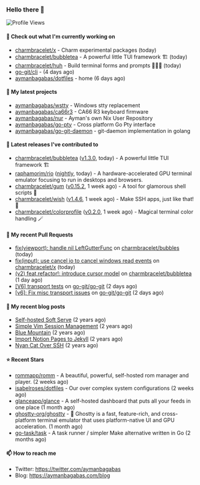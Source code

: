 ### Hello there 👋

![Profile Views](https://komarev.com/ghpvc/?username=aymanbagabas&label=PROFILE+VIEWS)

#### 👷 Check out what I'm currently working on

- [charmbracelet/x](https://github.com/charmbracelet/x) - Charm experimental packages (today)
- [charmbracelet/bubbletea](https://github.com/charmbracelet/bubbletea) - A powerful little TUI framework 🏗 (today)
- [charmbracelet/huh](https://github.com/charmbracelet/huh) - Build terminal forms and prompts 🤷🏻‍♀️ (today)
- [go-git/cli](https://github.com/go-git/cli) -  (4 days ago)
- [aymanbagabas/dotfiles](https://github.com/aymanbagabas/dotfiles) - home (6 days ago)

#### 🌱 My latest projects

- [aymanbagabas/wstty](https://github.com/aymanbagabas/wstty) - Windows stty replacement
- [aymanbagabas/ca66r3](https://github.com/aymanbagabas/ca66r3) - CA66 R3 keyboard firmware
- [aymanbagabas/nur](https://github.com/aymanbagabas/nur) - Ayman&#39;s own Nix User Repository
- [aymanbagabas/go-pty](https://github.com/aymanbagabas/go-pty) - Cross platform Go Pty interface
- [aymanbagabas/go-git-daemon](https://github.com/aymanbagabas/go-git-daemon) - git-daemon implementation in golang

#### 🔭 Latest releases I've contributed to

- [charmbracelet/bubbletea](https://github.com/charmbracelet/bubbletea) ([v1.3.0](https://github.com/charmbracelet/bubbletea/releases/tag/v1.3.0), today) - A powerful little TUI framework 🏗
- [raphamorim/rio](https://github.com/raphamorim/rio) ([nightly](https://github.com/raphamorim/rio/releases/tag/nightly), today) - A hardware-accelerated GPU terminal emulator focusing to run in desktops and browsers.
- [charmbracelet/gum](https://github.com/charmbracelet/gum) ([v0.15.2](https://github.com/charmbracelet/gum/releases/tag/v0.15.2), 1 week ago) - A tool for glamorous shell scripts 🎀
- [charmbracelet/wish](https://github.com/charmbracelet/wish) ([v1.4.6](https://github.com/charmbracelet/wish/releases/tag/v1.4.6), 1 week ago) - Make SSH apps, just like that! 💫
- [charmbracelet/colorprofile](https://github.com/charmbracelet/colorprofile) ([v0.2.0](https://github.com/charmbracelet/colorprofile/releases/tag/v0.2.0), 1 week ago) - Magical terminal color handling 🪄

#### 🔨 My recent Pull Requests

- [fix(viewport): handle nil LeftGutterFunc](https://github.com/charmbracelet/bubbles/pull/723) on [charmbracelet/bubbles](https://github.com/charmbracelet/bubbles) (today)
- [fix(input): use cancel io to cancel windows read events](https://github.com/charmbracelet/x/pull/360) on [charmbracelet/x](https://github.com/charmbracelet/x) (today)
- [(v2) feat,refactor!: introduce cursor model](https://github.com/charmbracelet/bubbletea/pull/1303) on [charmbracelet/bubbletea](https://github.com/charmbracelet/bubbletea) (1 day ago)
- [[V6] transport tests](https://github.com/go-git/go-git/pull/1419) on [go-git/go-git](https://github.com/go-git/go-git) (2 days ago)
- [[v6]: Fix misc transport issues](https://github.com/go-git/go-git/pull/1418) on [go-git/go-git](https://github.com/go-git/go-git) (2 days ago)

#### 📜 My recent blog posts

- [Self-hosted Soft Serve](https://aymanbagabas.com/blog/2023/04/28/self-hosted-soft-serve.html) (2 years ago)
- [Simple Vim Session Management](https://aymanbagabas.com/blog/2023/04/13/simple-vim-session-management.html) (2 years ago)
- [Blue Mountain](https://aymanbagabas.com/blog/2022/06/02/blue-mountain.html) (2 years ago)
- [Import Notion Pages to Jekyll](https://aymanbagabas.com/blog/2022/03/29/import-notion-pages-to-jekyll.html) (2 years ago)
- [Nyan Cat Over SSH](https://aymanbagabas.com/blog/2022/03/25/nyan-cat-over-ssh.html) (2 years ago)

#### ⭐ Recent Stars

- [rommapp/romm](https://github.com/rommapp/romm) - A beautiful, powerful, self-hosted rom manager and player. (2 weeks ago)
- [isabelroses/dotfiles](https://github.com/isabelroses/dotfiles) - Our over complex system configurations  (2 weeks ago)
- [glanceapp/glance](https://github.com/glanceapp/glance) - A self-hosted dashboard that puts all your feeds in one place (1 month ago)
- [ghostty-org/ghostty](https://github.com/ghostty-org/ghostty) - 👻 Ghostty is a fast, feature-rich, and cross-platform terminal emulator that uses platform-native UI and GPU acceleration. (1 month ago)
- [go-task/task](https://github.com/go-task/task) - A task runner / simpler Make alternative written in Go (2 months ago)

#### 📫 How to reach me

- Twitter: https://twitter.com/aymanbagabas
- Blog: https://aymanbagabas.com/blog
